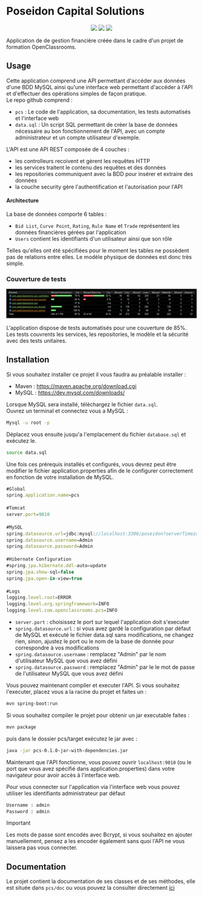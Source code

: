 # Poseidon Capital Solutions

<p align="center">
<img src="https://img.shields.io/badge/Language-Java-green">
<img src="https://img.shields.io/badge/Framework-Spring-green">
<img src="https://img.shields.io/badge/PM-Maven-green">
</p>

Application de de gestion financière créée dans le cadre d'un projet de formation OpenClassrooms.


## Usage
Cette application comprend une API permettant d'accéder aux données d'une BDD MySQL ainsi qu'une interface web permettant d'accéder à l'API et d'effectuer des opérations simples de façon pratique.\
Le repo github comprend :
- `pcs` : Le code de l'application, sa documentation, les tests automatisés et l'interface web
- `data.sql` : Un script SQL permettant de créer la base de données nécessaire au bon fonctionnement de l'API, avec un compte administrateur et un compte utilisateur d'exemple.

L'API est une API REST composée de 4 couches :
- les controlleurs recoivent et gèrent les requêtes HTTP
- les services traitent le contenu des requêtes et des données 
- les repositories communiquent avec la BDD pour insérer et extraire des données
- la couche security gère l'authentification et l'autorisation pour l'API

#### Architecture
La base de données comporte 6 tables :
- `Bid List`, `Curve Point`, `Rating`, `Rule Name` et `Trade` représentent les données financières gérées par l'application
- `Users` contient les identifiants d'un utilisateur ainsi que son rôle

Telles qu'elles ont été spécifiées pour le moment les tables ne possèdent pas de relations entre elles. Le modèle physique de données est donc très simple.

### Couverture de tests
<p align="center">
<img src="https://raw.githubusercontent.com/Psolyvem/OC-Projet7/master/readme/Couverture%20de%20tests.png" alt="Modèle de données physique">
</p> 

L'application dispose de tests automatisés pour une couverture de 85%. Les tests couvrents les services, les repositories, le modèle et la sécurité avec des tests unitaires.


## Installation

Si vous souhaitez installer ce projet il vous faudra au préalable installer :
- Maven : https://maven.apache.org/download.cgi
- MySQL : https://dev.mysql.com/downloads/

Lorsque MySQL sera installé, téléchargez le fichier `data.sql`.\
Ouvrez un terminal et connectez vous a MySQL :
```bash
Mysql -u root -p
```
Déplacez vous ensuite jusqu'a l'emplacement du fichier `database.sql` et exécutez le.
```bash
source data.sql
```
Une fois ces prérequis installés et configurés, vous devrez peut être modifier le fichier application.properties afin de le configurer correctement en fonction de votre installation de MySQL.

```javascript
#Global
spring.application.name=pcs

#Tomcat
server.port=9010

#MySQL
spring.datasource.url=jdbc:mysql://localhost:3306/poseidon?serverTimezone=UTC
spring.datasource.username=Admin
spring.datasource.password=Admin

#Hibernate Configuration
#spring.jpa.hibernate.ddl-auto=update
spring.jpa.show-sql=false
spring.jpa.open-in-view=true

#Logs
logging.level.root=ERROR
logging.level.org.springframework=INFO
logging.level.com.openclassrooms.pcs=INFO
```

- `server.port` : choisissez le port sur lequel l'application doit s'executer
- `spring.datasource.url` : si vous avez gardé la configuration par défaut de MySQL et exécuté le fichier data.sql sans modifications, ne changez rien, sinon, ajustez le port ou le nom de la base de donnée pour correspondre à vos modifications
- `spring.datasource.username` : remplacez "Admin" par le nom d'utilisateur MySQL que vous avez défini
- `spring.datasource.password` : remplacez "Admin" par le le mot de passe de l'utilisateur MySQL que vous avez défini

Vous pouvez maintenant compiler et executer l'API. Si vous souhaitez l'executer, placez vous a la racine du projet et faites un :
```bash
mvn spring-boot:run
```
Si vous souhaitez compiler le projet pour obtenir un jar executable faites :
```bash
mvn package
```
puis dans le dossier pcs/target exécutez le jar avec :
```bash
java -jar pcs-0.1.0-jar-with-dependencies.jar
```

Maintenant que l'API fonctionne, vous pouvez ouvrir `localhost:9010` (ou le port que vous avez spécifié dans application.properties) dans votre navigateur pour avoir accès à l'interface web.

Pour vous connecter sur l'application via l'interface web vous pouvez utiliser les identifiants administrateur par défaut
```bash
Username : admin
Password : admin
```
>[!IMPORTANT]
>Les mots de passe sont encodés avec Bcrypt, si vous souhaitez en ajouter manuellement, pensez a les encoder également sans quoi l'API ne vous laissera pas vous connecter.

## Documentation
Le projet contient la documentation de ses classes et de ses méthodes, elle est située dans `pcs/doc` ou vous pouvez la consulter directement [ici](http://htmlpreview.github.io/?https://github.com/Psolyvem/OC-Projet7/blob/master/pcs/doc/index.html)
